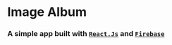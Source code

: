 # Image Album

### A simple app built with [`React.Js`](https://reactjs.org/) and [`Firebase`](https://firebase.google.com/)
